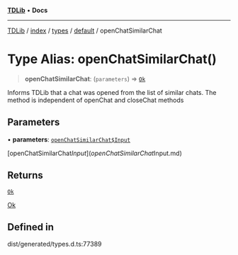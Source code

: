 [**TDLib**](../../../../../../README.md) • **Docs**

***

[TDLib](../../../../../../modules.md) / [index](../../../../../README.md) / [types](../../../README.md) / [default](../README.md) / openChatSimilarChat

# Type Alias: openChatSimilarChat()

> **openChatSimilarChat**: (`parameters`) => [`Ok`](Ok-1.md)

Informs TDLib that a chat was opened from the list of similar chats. The method is independent of openChat and closeChat methods

## Parameters

• **parameters**: [`openChatSimilarChat$Input`](openChatSimilarChat$Input.md)

[openChatSimilarChat$Input](openChatSimilarChat$Input.md)

## Returns

[`Ok`](Ok-1.md)

[Ok](Ok-1.md)

## Defined in

dist/generated/types.d.ts:77389
